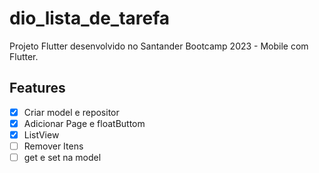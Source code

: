 # dio_lista_de_tarefa

Projeto Flutter desenvolvido no Santander Bootcamp 2023 - Mobile com Flutter.

## Features
- [x] Criar model e repositor
- [x] Adicionar Page e floatButtom
- [x] ListView
- [ ] Remover Itens
- [ ] get e set na model